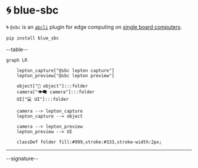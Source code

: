# 🌀 blue-sbc

🌀 `@sbc` is an [`abcli`](https://github.com/kamangir/awesome-bash-cli) plugin for edge computing on [single board computers](https://github.com/kamangir/blue-bracket). 

```bash
pip install blue_sbc
```

--table--

```mermaid
graph LR

    lepton_capture["@sbc lepton capture"]
    lepton_preview["@sbc lepton preview"]

    object["📂 object"]:::folder
    camera["👁️‍🗨️ camera"]:::folder
    UI["💻 UI"]:::folder

    camera --> lepton_capture
    lepton_capture --> object

    camera --> lepton_preview
    lepton_preview --> UI

    classDef folder fill:#999,stroke:#333,stroke-width:2px;
```

---

--signature--